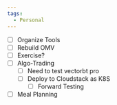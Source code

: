 ```yaml
---
tags:
  - Personal
---
```

- [ ] Organize Tools
- [ ] Rebuild OMV
- [ ] Exercise?
- [ ] Algo-Trading
	- [ ] Need to test vectorbt pro
	- [ ] Deploy to Cloudstack as K8S
		- [ ] Forward Testing
- [ ] Meal Planning